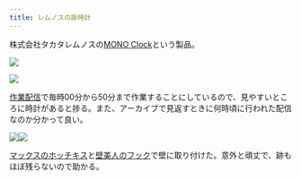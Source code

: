 ```yaml
---
title: レムノスの掛時計
---
```

株式会社タカタレムノスの[MONO Clock](https://www.amazon.co.jp/dp/B004UIT8BK)という製品。

![](https://lh3.googleusercontent.com/docs/AG8NV2b9r-9iFTOyDdo4OX_fNOFbWpmJMNh_KSVbiZBdGOif6kb79gEAnH_ZCrwGq-ls67LkPc_1ec9sbIDaMlt9zlVa8FKO9TZvuoahZZ1mVbmV7bp66s9b9qHl3Lr3b3gkeKxAu3stLyXWm1lRYvFqf3cWUU6W9nTAaDaLUeGwWoCM4ICgANtDFljUQ_fNC1YYBfBnEmIajVICP5cadketmxh7Fv3z8ydC9H5KTbs7yg8jkJal-kx6J4ei3LMrzypwiwXJJ2rn9Ku-kiIHL4Grv443WjDV-eXoJCHUKVBILwGIYGnPPEJVDqhDVNziGsCyLyKdDGWBqcvOkQnohtMHApY3yi78AnURg4e_SVykoVSIXLS05VCTmUFbywQU784W6HPYiqkN3sK10WqpTckn7V_81aYM4_6bl_AKNouu66qznKusVxVTm0sMcxj18qRSZrFLt29VfRYqcZtwKGcYUFMe7fuW6etSL4LTkHWt1HK9Vq5COMmijZFQABOY-_nW8YSpvSNLtljG5eOUQg-16xWPNNErrIVGv3GCeiWFfS3AIGZpqkYXMAmLnO3FTk3MUqe46Iibbt5YxJkxXX0JRJbpwtLZmpDZj4VFLPky-PipbjuHTsAla_HK9CjGATdkF4IXbT8pwaL15F6G1unTEuBwQEB-ILcsUzmgnrLmd4iX-5k1LWOO6Tq2vOrpqjQxSP7QyKVbm02GC4vc3xLhqH1cNycDhpS4O7JloyVkKBgFnsXXy0ycNaUXQy0GJBlKhpN4nWW_MGnxmsC9KH0-SukDw1JI9Sf9QpCnOPCYKU1_VQB7vuevooNzUWjfKfjh6sGT8ZRz1LP7K22HDMmHEBKEQZ-GXknu2RiYhIBnXIzzhSCQVj0FTEoKeuENbLggeu_EVVm1gGsVNsj3-YOdj_zWaGdH4DP6gfn5ZcaYnJCpUVmGlbVvd31Ry-QIUmoQ5NBukY8TXCmnYM1F-DNujLIxx2Ri9ej9bTtvCQ-l50PrpZshuiBHZSNnFlbVAJIAfUtqpzLaNl77jiH-d92r-o95m2iHvh6jTBVyKlXIY89nj9wsEhTNLsSPq8yiHpKPn_cqC7tDtyswQ8GZl6fF4FNIUkKUHLYsykmI9xDI-N09aYAZpfLgCROCWxOIdTwU_jxlNOLVnrBYXp888_5eR0lkC3LopovFZm23Z-_CSYJ2mlbCxeo9LkWQ1wSKq7CeZvyCmNPPNiHz7FgosGQMjAUaZX64_ikI3FJV_6Xqe7b-DXXq)

![](https://lh3.googleusercontent.com/docs/AG8NV2YhKQg5HCo-8TBgD5x74GuVH6m4C4z2w2GDVH8KNLI4Uu6xnBK2oXn70IrpHaAGJ1aQFNX8yVemdceesTwFDeo-jrgKZFO9ELMlxEQ0X7jHTAeYtl1X-zAOaBFNH2hfdMnErmjQJ3J-m4eCYrCo7ZxgcOellhh7byWgFtOAZ5Wat7TRke-Yv6zTVfGU_a0ndROxOrM7Rv3en3yaitwwalJhQPy5OFMSgFWj6E8ARizOT5xMJVFZe2uxEgtKjWGovth7LrzLcgcSl1FJJQP8igq8gB7mPQDPEAZYHMhN4CZer2-W-Zs7XlHdSdzKtGET3RpcTBmf6138fBBCKcs_cMvLS9En0E1Fv8A9akKhiRIChbQ4C0-BMsvIm1JUcOld0521jxXqnVcXjV7MX1wST17WdH7gEGlildAt-OYm_QEiSP_uITaKGmNLdUXYC-rOXaG6-tDwsa3MBu5vrD3laQ6vd0-sYGcwbVTCJ4gpxXUJzNe4cqZVi1WjY5mCqKYsQZNr0PDBM5a8H6itynUzW2n15dm_nWtMDHrDEtoL4Y2DntliI0oo_P-lEh37IKR8cN8G7nnBtOvkS6xRsLebObv17LD6riXu1_iwDYRZ4epmlYutFmQJT5eNhNJvSli7s9sFo8k-fj-q0VBk27k3c-760E-Xk6mNTeoOBeIK4b-2CtK9FNrWk1oc09Tgcz4qCwoJnWGQUlKEVJs1G6uuHHOkIj43DAQaGuh-Nf66uycEdvPBBuOcqIYL7TMnVTIZaqA-NV-zB9ejdvtkXxN8UbSz4WGvAnImiOmOiSdwIGIBVsASkmNzA0dhV7npuZq9wnpa7K1xzCiTM7huIJrGi3_Q9xrm5WrUsjg0CX-z_7K5OV-0E_3iQP4f82lNX6MFHScI0llLGGD5BQyqEnNXsRAagHSsy5b1f-aNqpUdLtSwTcOv4f1tIP5YqAcfBbKdvf7NlZzDSXEedIPFeXdBhTVL2N-nLGLFAAxcbDdJfF3Purc85ozwIxuFV7rYd1mn9c-Szkl6Yozddhx83d8PhnhqT3H1gw80jcJnVxalMvWvhmn-xx8TqOJM31K6dlHm2TzUYx-5tkQSsgKOz9_LspKr-KQVG0m504oRY_qAYMn-XxM7YOUS76cktoWXKk-1zpSapze1lBJM4vOV2z6lWVr8w1BA6hc6jFTsXquu2R4vCw-uxs0IWyIHnbg4az4rAoz3Xmv9o94eB12OonFd_IE_wQTR2D55ynhJe2gbhI4eUA2i)

[作業配信](https://www.youtube.com/channel/UC5s-KpSDGzxWPWNv94PnJHw)で毎時00分から50分まで作業することにしているので、見やすいところに時計があると捗る。また、アーカイブで見返すときに何時頃に行われた配信なのか分かって良い。

![](https://lh3.googleusercontent.com/docs/AG8NV2YdDr_C2L_f4fmwoXna8f9W0ZQP0fILx5W7VJcDzHE812dmoxtL1v9pE1jX0Gj8DMWRLqqumaoRuc-ypWtR7OoMsHjF4W2zyNGXOX1lWwloemJ-RL6OHK79lqIR9P6k_Sfol4D9o6NoHgk43YfnO1aqs_4gB0Mg45lk4xjf6QLY-qtm_Dz3cJtiT7Mv3cBSoHPyqLKYHtAWth5BUAv50GtkWFeYib2CLVlhg2Nf1tiBk9fkvXDjftCkfeDat4qpXFmCE1VJi5HaiJRVP94nCVIUtgcXxgaqiqui6fMnltKbN6GePo8-e0HwpSnauwsxjX0wGbbxqMUpojGnf7qswWRFTazyw5mtH0KA8q1wGSHjg1HOcFQ2yROra9Woxj5DUQpsl3GcLSUlNIsxsCIUl9iRjfJaljOM4DhQP2OBtcWfEzeF9LPWChfTaiwFJnueTxOsp0U2HM08BYRKQcGOgUrPXaEgrGo-ujT1MAn6okMVEozKSzsy-1BXCetg0Ke6DEDSlNHlm2kmZYEAlMSRqK7BMLRtHnrfZybpajN0-ppTpwCLyFWdWpciyzefDx1-lLuxDekWKk3JgLMh8pQANcovPTrjwX2-y_3ZTSIsRRR4zR8W3h-aP4YSisvfvxz0BqjrMaxoBDsIDeylZn5CUDVAandPOP7jppjRrkMBiGxpj13RmipvTdPit5z9xBHmi8d_ONOE9AUqWHi6krkRT5TuH8oHJ6BMnUPw_lQ7nLHA8o1tW07IJF8TxupiVjoBxQ3Yh9MJAhjVNSmNW51Dvn9sIZAWX_tq9vAcobedFYXeWha4oTccGXCP7TvbMDnQOOHfRNOMsl91DLk4QSs1_QBxnGGjXuloIFlyzDUkrTqPnqTJOVLlwln8B8xU9vNr22GF1UUKR86hWzpjz_SIs0ageLRwPwXagJ7lvu3H1N75_VUTqGz68J_sjBCBdCE_Awea4-VCcQPXWJMq0cufCnxs-BwJnYAiqPOJbIrbbYNQBYJjcOUjXJywdUc6-L0ZgIRzbVOQmVgPbOMPylsERFIqIRxGYlG0AV9y69vr1yvaM6IQ0-xU9ZKxVfMwC4J9y3NGdfEQT7FdspBRySm0cjo5SMHcATTLgMVLXc-5CIYc71DOfFWFp7xNQlpOTC8NOe_C_6otMzeH23yzduLF4ykrouITIaKigWytJa0lP1ze89aRTvFfvUuWvRcVrhdfOF0SDCmGJBaEw-I5EWx1OHsjU9QdpOfUzWONzLSPSfKGhC7W)![](https://lh3.googleusercontent.com/docs/AG8NV2ZTPRANhDSnIVga8o803cMVfT9ear69p-4a3RNwyPs5ViCGr18lZ3Ra03xohyPC_DkBjXThfNXjqcF8lgS_mWWzIpsyZQ9lKv7_ZM3o0snFdQV-5SAUPIcUvjn97h3SIh7EybwXY0Or0fPWR8SOYoNOnUEPFGo3_JQWN59SjcStUJr-L4uifH6iPe6XDo43LqUsvobjK9VnT9mYi55I6BNjNy6uqP0ykJGRvWBZh33kHgFg4tfIXkWlzqT76omKrorp4fQwm1Gw-yMNP_BrK4dKSYuuaxF0FffQBrhixe4KvcOVZuXRnmZIfnRwB5CPIyxw5nzulwI_J44Y3UFb5txadvznLUpmlqBtyPHJcTQSbEQRflVm0-Y7pCZ6uBZ4guC0eWQ21kSPzYNMBt6xDFySHkZPSpfu6_UEf5jn0D_60wlbmjTcoj7yv1flXhnanc5Ylp80RifjwgMfzdksXjYBZteM3_vfM_HnlejYJVetqP_7UN6Sr4zULir6ZEcTaDpN3zO-SemAgT8aXv3StnwNAAbilJqUZBbP1gqojOgr-zCcL3dZem3fZ8iSUiRoI69g-5-ctvwdAFsHWTQqUpZjy6dM34jRUiiIoiXEa0MUyWGKG7R4fB98ocuwhLJUUtmQ4znHD37IkJor86H--FbrCveHXd4Qax-uBlXphMVsjG9gkryjsgW_qwVuf7nqD5wadHz8dM1Drw2GNrhhmwNz1jKJoeF1zyaNDJbHxPiRCz0v7C10VP5rclzl1qQQC-Crx8w8mR5S5cCG6j7Sd1A4TWIvif_PyTQ_FidELFBGr4nqxioS-Or9scuIvB6OMl0kKbt8ben3gJUgoRxoFQoeICW0ygoRuyva3n_kl1UUxqSo7u_z0QuKupQ5RMwWkZbGurogBx-7eGZUjSpKf8FO4rnEORZIEJMIbwqD0wTsPtNZl5wQVT6zjd26ACW6tyZNNjWMbj2NrC-PQDq2IgN8ywgg5ZJ3hDG9MaFzbbwlFQTGfesEaLLTzVl1OGzNA5idShLm8AUYSqMXlDlhB8CZr3EwdItdeO5HSIdc_jQTQym_D7rKsgmkwfplDae8puS52LcBISrOyPgq0U0q0_1pUAUWg9KeFSJ5_75a-Wn4LIZe-3bSfbngmdVKfMja7j1GG9gXDbDTaZh63wCx2elAu9kgbPyD8G7IDgDwbp2XGf1iAFJ45xNG6XT2IceF9lgQk37BI_lkmPQj4sqapwRIpvHqbb9mY87hZM0j0LRNlVUo)

[マックスのホッチキス](https://www.amazon.co.jp/dp/B000O9WRWG)と[壁美人のフック](https://www.amazon.co.jp/dp/B00CU78TDG)で壁に取り付けた。意外と頑丈で、跡もほぼ残らないので助かる。
